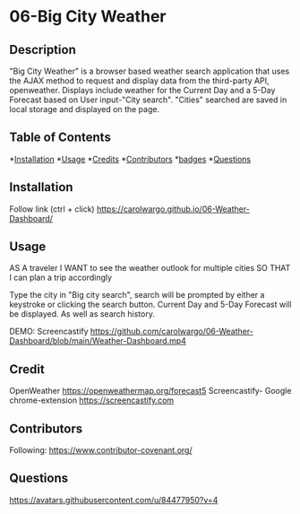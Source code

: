 # 06-Big City Weather
## Description

"Big City Weather" is a browser based weather search application that uses the AJAX method to request and display data from the third-party API, openweather. Displays include weather for the Current Day and a 5-Day Forecast based on User input-"City search". "Cities" searched are saved in local storage and displayed on the page. 

## Table of Contents
  *[Installation](#installation)
  *[Usage](#usage)
  *[Credits](#credit)
  *[Contributors](#Contributors)
  *[badges](#badges)
  *[Questions](#questions)

## Installation
Follow link (ctrl + click) https://carolwargo.github.io/06-Weather-Dashboard/
## Usage
AS A traveler
I WANT to see the weather outlook for multiple cities
SO THAT I can plan a trip accordingly

Type the city in "Big city search", search will be prompted by either a keystroke or clicking the search button. Current Day and 5-Day Forecast will be displayed. As well as search history.

DEMO: Screencastify
https://github.com/carolwargo/06-Weather-Dashboard/blob/main/Weather-Dashboard.mp4

## Credit 
OpenWeather https://openweathermap.org/forecast5
Screencastify- Google chrome-extension https://screencastify.com

## Contributors
Following: https://www.contributor-covenant.org/ 

## Questions
https://avatars.githubusercontent.com/u/84477950?v=4